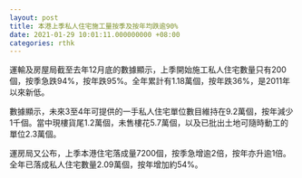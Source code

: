 ```yaml
---
layout: post
title: 本港上季私人住宅施工量按季及按年均跌逾90%
date: 2021-01-29 10:01:11.000000000 +08:00
categories: rthk
---
```


運輸及房屋局截至去年12月底的數據顯示，上季開始施工私人住宅數量只有200個，按季急跌94%，按年跌95%。全年累計有1.18萬個，按年跌36%，是2011年以來新低。

數據顯示，未來3至4年可提供的一手私人住宅單位數目維持在9.2萬個，按年減少1千個。當中現樓貨尾1.2萬個，未售樓花5.7萬個，以及已批出土地可隨時動工的單位2.3萬個。

運房局又公布，上季本港住宅落成量7200個，按季急增逾2倍，按年亦升逾1倍。全年已落成私人住宅數量2.09萬個，按年增加約54%。
